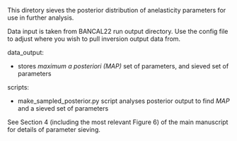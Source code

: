 This diretory sieves the posterior distribution of anelasticity parameters for use in further analysis. 

Data input is taken from BANCAL22 run output directory. Use the config file to adjust where you wish to pull inversion output data from. 

data_output:
- stores *maximum a posteriori (MAP)* set of parameters, and sieved set of parameters

scripts:
- make_sampled_posterior.py script analyses posterior output to find *MAP* and a sieved set of parameters

See Section 4 (including the most relevant Figure 6) of the main manuscript for details of parameter sieving.